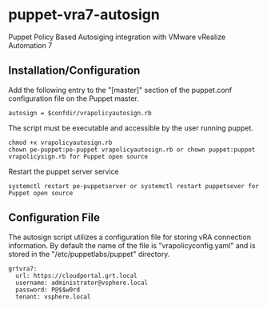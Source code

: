 # puppet-vra7-autosign
Puppet Policy Based Autosiging integration with VMware vRealize Automation 7

## Installation/Configuration

Add the following entry to the "[master]" section of the puppet.conf configuration file on the Puppet master.

```
autosign = $confdir/vrapolicyautosign.rb  
```

The script must be executable and accessible by the user running puppet.

```
chmod +x vrapolicyautosign.rb  
chown pe-puppet:pe-puppet vrapolicyautosign.rb or chown puppet:puppet vrapolicysign.rb for Puppet open source
```

Restart the puppet server service

```
systemctl restart pe-puppetserver or systemctl restart puppetsever for Puppet open source

```

## Configuration File
The autosign script utilizes a configuration file for storing vRA connection
information. By default the name of the file is "vrapolicyconfig.yaml" and is
stored in the "/etc/puppetlabs/puppet" directory.

```
grtvra7:
  url: https://cloudportal.grt.local
  username: administrator@vsphere.local
  password: P@$$w0rd
  tenant: vsphere.local
```
